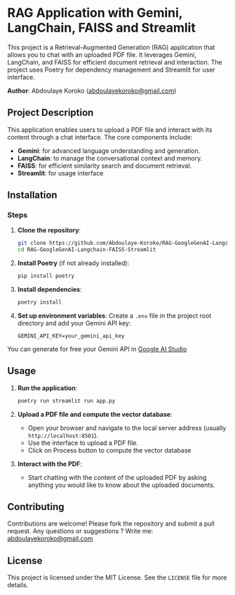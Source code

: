 # RAG Application with Gemini, LangChain, FAISS and Streamlit

This project is a Retrieval-Augmented Generation (RAG) application that allows you to chat with an uploaded PDF file. It leverages Gemini, LangChain, and FAISS for efficient document retrieval and interaction. The project uses Poetry for dependency management and Streamlit for user interface.

**Author**: Abdoulaye Koroko (abdoulayekoroko@gmail.com)

## Project Description

This application enables users to upload a PDF file and interact with its content through a chat interface. The core components include:
- **Gemini**: for advanced language understanding and generation.
- **LangChain**: to manage the conversational context and memory.
- **FAISS**: for efficient similarity search and document retrieval.
- **Streamlit**: for usage interface

## Installation

### Steps

1. **Clone the repository**:
    ```bash
    git clone https://github.com/Abdoulaye-Koroko/RAG-GoogleGenAI-Langchain-FAISS-Streamlit.git
    cd RAG-GoogleGenAI-Langchain-FAISS-Streamlit
    ```

2. **Install Poetry** (if not already installed):
    ```bash
    pip install poetry
    ```

3. **Install dependencies**:
    ```bash
    poetry install
    ```

4. **Set up environment variables**:
    Create a `.env` file in the project root directory and add your Gemini API key:
    ```env
    GEMINI_API_KEY=your_gemini_api_key
    ```
You can generate for free your Gemini API in [Google AI Studio](https://ai.google.dev/aistudio?hl=fr)
## Usage

1. **Run the application**:
    ```bash
    poetry run streamlit run app.py
    ```

2. **Upload a PDF file and compute the vector database**:
    - Open your browser and navigate to the local server address (usually `http://localhost:8501`).
    - Use the interface to upload a PDF file.
    - Click on Process button to compute the vector database


3. **Interact with the PDF**:
    - Start chatting with the content of the uploaded PDF by asking anything you would like to know about the uploaded documents.

## Contributing

Contributions are welcome! Please fork the repository and submit a pull request. Any questions or suggestions ? Write me: abdoulayekoroko@gmail.com

## License

This project is licensed under the MIT License. See the `LICENSE` file for more details.


